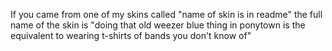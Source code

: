 If you came from one of my skins called "name of skin is in readme" the full name of the skin is "doing that old weezer blue thing in ponytown is the equivalent to wearing t-shirts of bands you don't know of"
